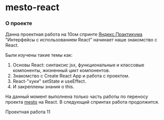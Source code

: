 # mesto-react

### О проекте
Данна проектная работа на 10ом спринте [Яндекс.Практикума](https://practicum.yandex.ru) "Интерфейсы с использованием React" начинает наше знакомство с React. 

Были изучены такие темы как: 
1) Основы React: синтаксис jsx, функциональные и классовые компоненты, жизненный цикт компонентов.
2) Знакомство с Create React App и работа с проектом.
3) React-"хуки" setState и useEffect.
4) И закреплены знания о this.

На данный момент выполнена только часть работы по переносу проекта [mesto](https://github.com/AmirAshizhev/mesto) на React. В следующий спринтах работа продолжится.

Проектная работа 11
